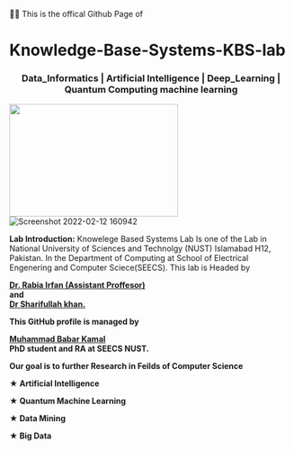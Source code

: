 
🙋‍♀️ 
This is the offical Github Page of 
# Knowledge-Base-Systems-KBS-lab
<h3 align="center"> Data_Informatics | Artificial Intelligence | Deep_Learning | Quantum Computing machine learning </h3>

<img src="https://user-images.githubusercontent.com/20832374/155897677-0c6391cc-312f-4454-989b-53bdc1a74595.png" width="300" height="200">![Screenshot 2022-02-12 160942](https://user-images.githubusercontent.com/20832374/155897715-072b5aad-38ec-41e4-b903-075855a198bb.png)



**Lab Introduction:**
Knowelege Based Systems Lab Is one of the Lab in National University of Sciences and Technolgy (NUST) Islamabad H12, Pakistan. In the Department of Computing at School of Electrical Engenering and Computer Sciece(SEECS). This lab is Headed by 

<a href="https://scholar.google.com/citations?user=JKdMISAAAAAJ&hl=en"><b>Dr. Rabia Irfan (Assistant Proffesor)<br> </a> and <a href="https://scholar.google.com.pk/citations?user=fH1iosAAAAAJ&hl=en"><br>Dr Sharifullah khan.<br></a>
  
  
This GitHub profile is managed by 
  
  <a href="https://scholar.google.com.pk/citations?user=7ep2qYEAAAAJ&hl=en">
    <b>Muhammad Babar Kamal<br></a> PhD student and RA at SEECS NUST.
      

Our goal is to further Research in Feilds of Computer Science

★ Artificial Intelligence

★ Quantum Machine Learning

★ Data Mining

★ Big Data



<!--

**Here are some ideas to get you started:**

🙋‍♀️ A short introduction - what is your organization all about?
🌈 Contribution guidelines - how can the community get involved?
👩‍💻 Useful resources - where can the community find your docs? Is there anything else the community should know?
🍿 Fun facts - what does your team eat for breakfast?
🧙 Remember, you can do mighty things with the power of [Markdown](https://docs.github.com/github/writing-on-github/getting-started-with-writing-and-formatting-on-github/basic-writing-and-formatting-syntax)
-->
